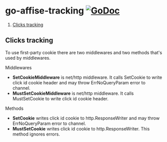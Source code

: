 # go-affise-tracking [![GoDoc](https://godoc.org/github.com/affise/go-affise-tracking?status.svg)](https://godoc.org/github.com/affise/go-affise-tracking)

1. [Clicks tracking](#clicks-tracking)


## Clicks tracking

To use first-party cookie there are two middlewares and two methods that's used by middlewares.

Middlewares
- **SetCookieMiddleware** is net/http middleware. It calls SetCookie to write click id cookie header and may throw ErrNoQueryParam error to channel.
- **MustSetCookieMiddleware** is net/http middleware. It calls MustSetCookie to write click id cookie header.

Methods
- **SetCookie** writes click id cookie to http.ResponseWriter and may throw ErrNoQueryParam error to channel.
- **MustSetCookie** writes click id cookie to http.ResponseWriter. This method ignores errors.

